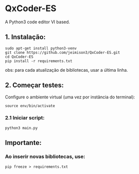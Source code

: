 # QxCoder-ES
A Python3 code editor VI based.

## 1. Instalação:
```shell
sudo apt-get install python3-venv
git clone https://github.com/jeimison3/QxCoder-ES.git
cd QxCoder-ES
pip install -r requirements.txt 
```
obs: para cada atualização de bibliotecas, usar a última linha.

## 2. Começar testes:
Configure o ambiente virtual (uma vez por instância do terminal):
```shell
source env/bin/activate
```
### 2.1 Iniciar script:
```shell
python3 main.py
```

## Importante:
### Ao inserir novas bibliotecas, use:
```shell
pip freeze > requirements.txt
```